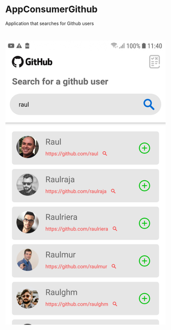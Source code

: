 # AppConsumerGithub
Application that searches for Github users

<br />

![alt text](https://github.com/raulccb/AppConsumerGithub/blob/main/Screenshot_20201015-114031_githubproj.jpg?raw=true)
